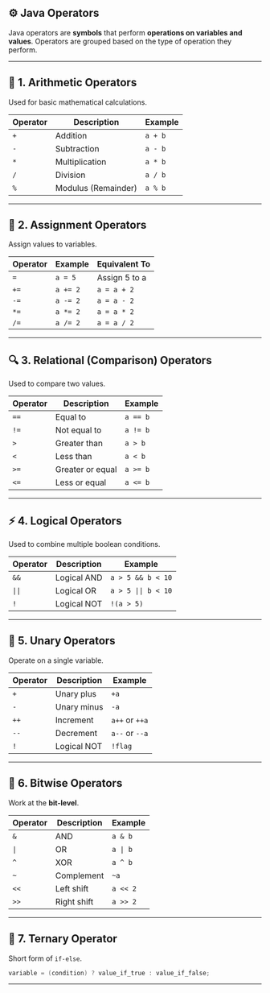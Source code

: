 

## ⚙️ Java Operators 

Java operators are **symbols** that perform **operations on variables and values**. Operators are grouped based on the type of operation they perform.

---

## 🧮 1. **Arithmetic Operators**

Used for basic mathematical calculations.

| Operator | Description         | Example |
| -------- | ------------------- | ------- |
| `+`      | Addition            | `a + b` |
| `-`      | Subtraction         | `a - b` |
| `*`      | Multiplication      | `a * b` |
| `/`      | Division            | `a / b` |
| `%`      | Modulus (Remainder) | `a % b` |



---

## 🔄 2. **Assignment Operators**

Assign values to variables.

| Operator | Example  | Equivalent To |
| -------- | -------- | ------------- |
| `=`      | `a = 5`  | Assign 5 to a |
| `+=`     | `a += 2` | `a = a + 2`   |
| `-=`     | `a -= 2` | `a = a - 2`   |
| `*=`     | `a *= 2` | `a = a * 2`   |
| `/=`     | `a /= 2` | `a = a / 2`   |


---

## 🔍 3. **Relational (Comparison) Operators**

Used to compare two values.

| Operator | Description      | Example  |
| -------- | ---------------- | -------- |
| `==`     | Equal to         | `a == b` |
| `!=`     | Not equal to     | `a != b` |
| `>`      | Greater than     | `a > b`  |
| `<`      | Less than        | `a < b`  |
| `>=`     | Greater or equal | `a >= b` |
| `<=`     | Less or equal    | `a <= b` |



---

## ⚡ 4. **Logical Operators**

Used to combine multiple boolean conditions.

| Operator | Description | Example           | 
| -------- | ----------- | ----------------- | 
| `&&`     | Logical AND | `a > 5 && b < 10` | 
| `\|\|`   | Logical OR  |  `a > 5 \|\| b < 10`       |
| `!`      | Logical NOT | `!(a > 5)`        | 


---

## 🧩 5. **Unary Operators**

Operate on a single variable.

| Operator | Description | Example        |
| -------- | ----------- | -------------- |
| `+`      | Unary plus  | `+a`           |
| `-`      | Unary minus | `-a`           |
| `++`     | Increment   | `a++` or `++a` |
| `--`     | Decrement   | `a--` or `--a` |
| `!`      | Logical NOT | `!flag`        |



---

## 🔢 6. **Bitwise Operators**

Work at the **bit-level**.

| Operator | Description | Example  |
| -------- | ----------- | -------- | 
| `&`      | AND         | `a & b`  |    
| `\|`     | OR          | `a \| b` |
| `^`      | XOR         | `a ^ b`  |     
| `~`      | Complement  | `~a`     |    
| `<<`     | Left shift  | `a << 2` |     
| `>>`     | Right shift | `a >> 2` |    


---

## 🎯 7. **Ternary Operator**

Short form of `if-else`.

```java
variable = (condition) ? value_if_true : value_if_false;
```


---
